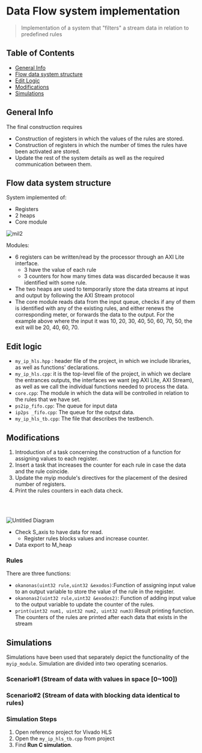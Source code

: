 # Data Flow system implementation
> Ιmplementation of a system that "filters" a stream  data in relation to predefined rules

## Table of Contents
* [General Info](#general-info)
* [Flow data system structure](#flow-data-system-structure)
* [Edit Logic](#edit-logic)
* [Modifications](#modifications)
* [Simulations](#simulations)

## General Info
The final construction requires
* Construction of registers in which the values of the rules are stored.
* Construction of registers in which the number of times the rules have been activated are stored.
* Update the rest of the system details as well as the required communication between them.

## Flow data system structure
System implemented of:
* Registers
* 2 heaps
* Core module

![mil2](https://user-images.githubusercontent.com/22920222/160256226-d9d8258f-a25d-44a6-8aff-89cda4cbebbb.png)

Modules:
*  6 registers can be written/read by the processor through an AXI Lite interface. 
   * 3 have the value of each rule 
   * 3 counters for how many times data was discarded because it was identified with some rule. 
*  The two heaps are used to temporarily store the data streams at input and output by following the AXI Stream protocol
*  The core module reads data from the input queue, checks if any of them is identified with any of the existing rules, and either renews the corresponding meter, or forwards the data to the output. For the example above where the input 
it was 10, 20, 30, 40, 50, 60, 70, 50, the exit will be 20, 40, 60, 70.




## Edit logic
* `my_ip_hls.hpp` : header file of the project, in which we include libraries, as well as functions' declarations.
* `my_ip_hls.cpp`: it is the top-level file of the project, in which we declare the entrances 
outputs, the interfaces we want (eg AXI Lite, AXI Stream), as well as we call the individual 
functions needed to process the data.
* `core.cpp`: The module in which the data will be controlled in relation to the rules that we have set.
* `ps2ip_fifo.cpp`: The queue for input data
* `ip2ps _fifo.cpp`: The queue for the output data.
* `my_ip_hls_tb.cpp`: The file that describes the testbench.


## Modifications
1. Introduction of a task concerning the construction of a function for assigning values to each register.
2. Insert a task that increases the counter for each rule in case the data and the rule coincide.
3. Update the myip module's directives for the placement of the desired number of registers.
4. Print the rules counters in each data check.

<br><br>

![Untitled Diagram](https://user-images.githubusercontent.com/22920222/160257816-49e140fd-a2bc-4297-8c06-d5a944153a96.png)

* Check S_axis to have data for read.
    * Register rules blocks values and increase counter.
* Data export to M_heap

### Rules
There are three functions:
* `okanonas(uint32 rule,uint32 &exodos)`:Function of assigning input value to an output variable to store the value of the rule in the register.
* `okanonas2(uint32 rule,uint32 &exodos2)`: Function of adding input value to the output variable to update the counter of the rules.
* `print(uint32 num1, uint32 num2, uint32 num3)`:Result printing function. The counters of the rules are printed after each data that exists in the stream


## Simulations
Simulations have been used that separately depict the functionality of the `myip_module`. Simulation are divided into two operating scenarios.

### Scenario#1 (Stream of data with values in space [0~100])
### Scenario#2 (Stream of data with blocking data identical to rules)

### Simulation Steps
1. Open reference project for Vivado HLS
2. Open the `my_ip_hls_tb.cpp` from project
3. Find __Run C simulation__.



[^1]: Reading time has 1 cycle delay
[^2]: Address is the read pointer value
[^3]: Register is built from directives
